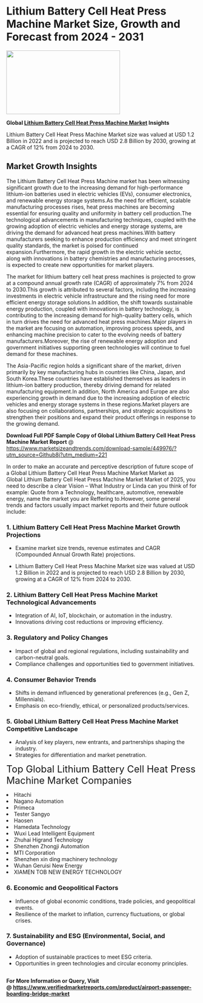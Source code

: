 <H1>Lithium Battery Cell Heat Press Machine Market Size, Growth and Forecast from 2024 - 2031</H1><img class="aligncenter size-medium wp-image-584254" src="https://thirdeyenews.in/wp-content/uploads/2024/09/Global-Market-Research-300x168.jpeg" alt="" width="300" height="168" /><p><strong>Global&nbsp;<a href="https://www.marketsizeandtrends.com/download-sample/449976/?utm_source=Github8j?utm_medium=221">Lithium Battery Cell Heat Press Machine Market</a> Insights</strong></p><p>Lithium Battery Cell Heat Press Machine Market size was valued at USD 1.2 Billion in 2022 and is projected to reach USD 2.8 Billion by 2030, growing at a CAGR of 12% from 2024 to 2030.</p><p><h2>Market Growth Insights</h2> <p>The Lithium Battery Cell Heat Press Machine market has been witnessing significant growth due to the increasing demand for high-performance lithium-ion batteries used in electric vehicles (EVs), consumer electronics, and renewable energy storage systems.As the need for efficient, scalable manufacturing processes rises, heat press machines are becoming essential for ensuring quality and uniformity in battery cell production.The technological advancements in manufacturing techniques, coupled with the growing adoption of electric vehicles and energy storage systems, are driving the demand for advanced heat press machines.With battery manufacturers seeking to enhance production efficiency and meet stringent quality standards, the market is poised for continued expansion.Furthermore, the rapid growth in the electric vehicle sector, along with innovations in battery chemistries and manufacturing processes, is expected to create new opportunities for market players.</p> <p>The market for lithium battery cell heat press machines is projected to grow at a compound annual growth rate (CAGR) of approximately 7% from 2024 to 2030.This growth is attributed to several factors, including the increasing investments in electric vehicle infrastructure and the rising need for more efficient energy storage solutions.In addition, the shift towards sustainable energy production, coupled with innovations in battery technology, is contributing to the increasing demand for high-quality battery cells, which in turn drives the need for advanced heat press machines.Major players in the market are focusing on automation, improving process speeds, and enhancing machine precision to cater to the evolving needs of battery manufacturers.Moreover, the rise of renewable energy adoption and government initiatives supporting green technologies will continue to fuel demand for these machines.</p> <p>The Asia-Pacific region holds a significant share of the market, driven primarily by key manufacturing hubs in countries like China, Japan, and South Korea.These countries have established themselves as leaders in lithium-ion battery production, thereby driving demand for related manufacturing equipment.In addition, North America and Europe are also experiencing growth in demand due to the increasing adoption of electric vehicles and energy storage systems in these regions.Market players are also focusing on collaborations, partnerships, and strategic acquisitions to strengthen their positions and expand their product offerings in response to the growing demand.</p> <p><span class=""><strong>Download Full PDF Sample Copy of Global Lithium Battery Cell Heat Press Machine Market Report</strong> @ <a href="https://www.marketsizeandtrends.com/download-sample/449976/?utm_source=Github8j?utm_medium=221" target="_blank">https://www.marketsizeandtrends.com/download-sample/449976/?utm_source=Github8j?utm_medium=221</a></span></p><p>In order to make an accurate and perceptive description of future scope of a Global&nbsp;Lithium Battery Cell Heat Press Machine Market Market as Global&nbsp;Lithium Battery Cell Heat Press Machine Market Market of 2025, you need to describe a clear Vision &ndash; What Industry or Linda can you think of for example: Quote from a Technology, healthcare, automotive, renewable energy, name the market you are Reffering to.However, some general trends and factors usually impact market reports and their future outlook include:</p><h3>1.&nbsp;<strong>Lithium Battery Cell Heat Press Machine Market Growth Projections</strong></h3><ul><li>Examine market size trends, revenue estimates and CAGR (Compounded Annual Growth Rate) projections.</li><li><p>Lithium Battery Cell Heat Press Machine Market size was valued at USD 1.2 Billion in 2022 and is projected to reach USD 2.8 Billion by 2030, growing at a CAGR of 12% from 2024 to 2030.</p></li></ul><h3>2.&nbsp;<strong>Lithium Battery Cell Heat Press Machine Market Technological Advancements</strong></h3><ul><li>Integration of AI, IoT, blockchain, or automation in the industry.</li><li>Innovations driving cost reductions or improving efficiency.</li></ul><h3>3.&nbsp;<strong>Regulatory and Policy Changes</strong></h3><ul><li>Impact of global and regional regulations, including sustainability and carbon-neutral goals.</li><li>Compliance challenges and opportunities tied to government initiatives.</li></ul><h3>4.&nbsp;<strong>Consumer Behavior Trends</strong></h3><ul><li>Shifts in demand influenced by generational preferences (e.g., Gen Z, Millennials).</li><li>Emphasis on eco-friendly, ethical, or personalized products/services.</li></ul><h3>5.&nbsp;<strong>Global Lithium Battery Cell Heat Press Machine Market Competitive Landscape</strong></h3><ul><li>Analysis of key players, new entrants, and partnerships shaping the industry.</li><li>Strategies for differentiation and market penetration.</li></ul><p data-pm-slice="1 1 []"><span style="color: inherit; font-family: inherit; font-size: 25px;">Top Global Lithium Battery Cell Heat Press Machine Market Companies</span></p><div class="" data-test-id=""><p><li>Hitachi</li><li> Nagano Automation</li><li> Primeca</li><li> Tester Sangyo</li><li> Haosen</li><li> Hamedata Technology</li><li> Wuxi Lead Intelligent Equipment</li><li> Zhuhai Higrand Technology</li><li> Shenzhen Zhongji Automation</li><li> MTI Corporation</li><li> Shenzhen xin ding machinery technology</li><li> Wuhan Geruisi New Energy</li><li> XIAMEN TOB NEW ENERGY TECHNOLOGY</li></p></div><h3>6.&nbsp;<strong>Economic and Geopolitical Factors</strong></h3><ul><li>Influence of global economic conditions, trade policies, and geopolitical events.</li><li>Resilience of the market to inflation, currency fluctuations, or global crises.</li></ul><h3>7.&nbsp;<strong>Sustainability and ESG (Environmental, Social, and Governance)</strong></h3><ul><li>Adoption of sustainable practices to meet ESG criteria.</li><li>Opportunities in green technologies and circular economy principles.</li></ul><h2><strong style="font-size: 14px;">For More Information or Query, Visit @&nbsp;</strong><a style="background-color: #ffffff; font-size: 14px;" href="https://www.marketsizeandtrends.com/report/lithium-battery-cell-heat-press-machine-market/" target="_blank">https://www.verifiedmarketreports.com/product/airport-passenger-boarding-bridge-market</a></h2>